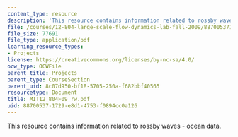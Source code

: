 ```yaml
---
content_type: resource
description: 'This resource contains information related to rossby waves - ocean data. '
file: /courses/12-804-large-scale-flow-dynamics-lab-fall-2009/887005371729e8d14753f0894cc0a126_MIT12_804F09_rw.pdf
file_size: 77691
file_type: application/pdf
learning_resource_types:
- Projects
license: https://creativecommons.org/licenses/by-nc-sa/4.0/
ocw_type: OCWFile
parent_title: Projects
parent_type: CourseSection
parent_uid: 8c07d950-bf18-5705-250a-f682bbf40565
resourcetype: Document
title: MIT12_804F09_rw.pdf
uid: 88700537-1729-e8d1-4753-f0894cc0a126
---
```

This resource contains information related to rossby waves - ocean data. 